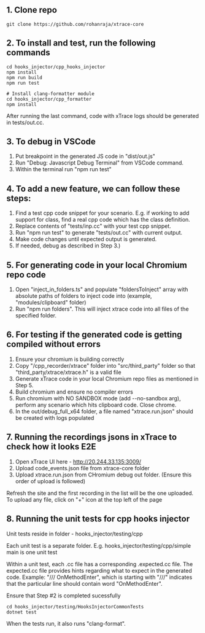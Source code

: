 ## 1. Clone repo
```shell
git clone https://github.com/rohanraja/xtrace-core
```

## 2. To install and test, run the following commands

```shell
cd hooks_injector/cpp_hooks_injector
npm install
npm run build
npm run test

# Install clang-formatter module
cd hooks_injector/cpp_formatter
npm install
```

After running the last command, code with xTrace logs should be generated in tests/out.cc.

## 3. To debug in VSCode

1. Put breakpoint in the generated JS code in "dist/out.js"
2. Run "Debug: Javascript Debug Terminal" from VSCode command.
3. Within the terminal run "npm run test"

## 4. To add a new feature, we can follow these steps:

1. Find a test cpp code snippet for your scenario. E.g. if working to add support for class, find a real cpp code which has the class definition.
2. Replace contents of "tests/inp.cc" with your test cpp snippet.
3. Run "npm run test" to generate "tests/out.cc" with current output.
4. Make code changes until expected output is generated.
5. If needed, debug as described in Step 3.)


## 5. For generating code in your local Chromium repo code
1. Open "inject_in_folders.ts" and populate "foldersToInject" array with absolute paths of folders to inject code into (example, "modules/clipboard" folder)
2. Run "npm run folders". This will inject xtrace code into all files of the specified folder.


## 6. For testing if the generated code is getting compiled without errors

1. Ensure your chromium is building correctly
2. Copy "<root>/cpp_recorder/xtrace" folder into "src/third_party" folder so that "third_party/xtrace/xtrace.h" is a valid file
3. Generate xTrace code in your local Chromium repo files as mentioned in Step 5.
4. Build chromium and ensure no compiler errors
5. Run chromium with NO SANDBOX mode (add --no-sandbox arg), perform any scenario which hits clipboard code. Close chrome.
6. In the out/debug_full_x64 folder, a file named "xtrace.run.json" should be created with logs populated


## 7. Running the recordings jsons in xTrace to check how it looks E2E

1. Open xTrace UI here - http://20.244.33.135:3009/
2. Upload code_events.json file from xtrace-core folder
3. Upload xtrace.run.json from CHromium debug out folder. (Ensure this order of upload is followed)

Refresh the site and the first recording in the list will be the one uploaded.
To upload any file, click on "+" icon at the top left of the page 

## 8. Running the unit tests for cpp hooks injector

Unit tests reside in folder - hooks_injector/testing/cpp

Each unit test is a separate folder. E.g. hooks_injector/testing/cpp/simple main is one unit test

Within a unit test, each .cc file has a corresponding .expected.cc file. The expected.cc file provides hints regarding what to expect in the generated code. 
Example: "/// OnMethodEnter", which is starting with "///" indicates that the particular line should contain word "OnMethodEnter".

Ensure that Step #2 is completed sucessfully

```shell
cd hooks_injector/testing/HooksInjectorCommonTests
dotnet test
```

When the tests run, it also runs "clang-format".